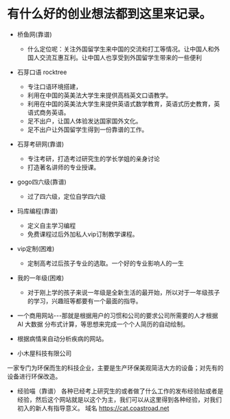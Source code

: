 # 有什么好的创业想法都到这里来记录。

- 桥鱼网(靠谱)
    - 什么定位呢：关注外国留学生来中国的交流和打工等情况。让中国人和外国人交流互惠互利。让中国人也享受到外国留学生带来的一些便利

- 石芽口语 rocktree
  - 专注口语环境搭建，
  - 利用在中国的英美法大学生来提供高档英文口语教学。
  - 利用在中国的英美法大学生来提供英语式数学教育，英语式历史教育，英语式商务英语。
  - 足不出户，让国人体验发达国家国外文化。
  - 足不出户让外国留学生得到一份靠谱的工作。
- 石芽考研网(靠谱)
    - 专注考研，打造考过研究生的学长学姐的亲身讨论
    - 打造著名讲师的专业授课。

- gogo四六级(靠谱)

    - 过了四六级，定位自学四六级

- 玛库编程(靠谱)
    - 定义自主学习编程
    - 免费课程过后外加私人vip订制教学课程。
- vip定制(困难)
    - 定制高考过后孩子专业的选取。一个好的专业影响人的一生

- 我的一年级(困难)
    - 对于刚上学的孩子来说一年级是全新生活的最开始，所以对于一年级孩子的学习，兴趣班等都要有一个最面的指导。

- 一个商用网站---那就是根据用户的习惯和公司的要求公司所需要的人才根据AI 大数据 分布式计算，等思想来完成一个个人简历的自动绘制。

- 根据病情来自动分析疾病的网站。

- 小木屋科技有限公司

一家专门为环保而生的科技企业，主要是生产环保美观简洁大方的设备；对先有的设备进行环保改造。

- 经验喵（靠谱）
各种已经考上研究生的或者做了什么工作的发布经验贴或者是经验，然后这个网站就是以这个为主，我们可以从这里得到各种经验，对我们初入的新人有指导意义。 域名 https://cat.coastroad.net
